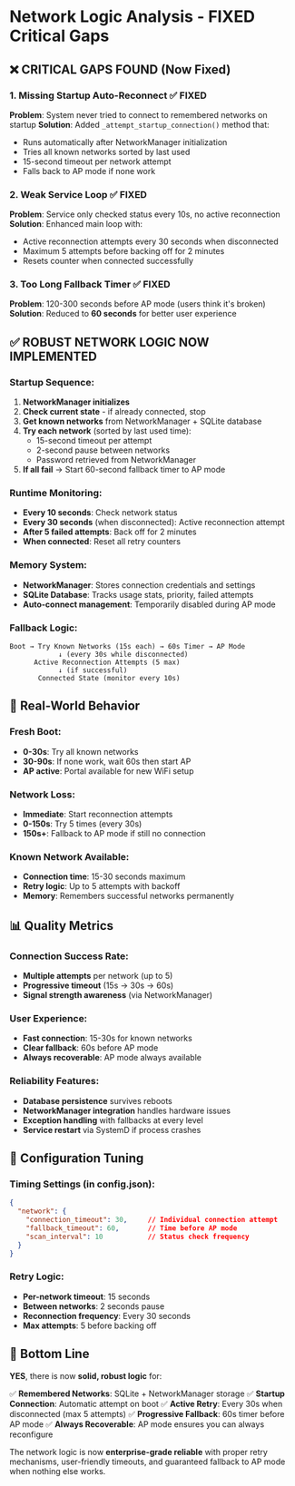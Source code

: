 # Network Logic Analysis - FIXED Critical Gaps

## ❌ **CRITICAL GAPS FOUND** (Now Fixed)

### 1. **Missing Startup Auto-Reconnect** ✅ FIXED
**Problem**: System never tried to connect to remembered networks on startup
**Solution**: Added `_attempt_startup_connection()` method that:
- Runs automatically after NetworkManager initialization
- Tries all known networks sorted by last used
- 15-second timeout per network attempt
- Falls back to AP mode if none work

### 2. **Weak Service Loop** ✅ FIXED
**Problem**: Service only checked status every 10s, no active reconnection
**Solution**: Enhanced main loop with:
- Active reconnection attempts every 30 seconds when disconnected
- Maximum 5 attempts before backing off for 2 minutes
- Resets counter when connected successfully

### 3. **Too Long Fallback Timer** ✅ FIXED
**Problem**: 120-300 seconds before AP mode (users think it's broken)
**Solution**: Reduced to **60 seconds** for better user experience

## ✅ **ROBUST NETWORK LOGIC NOW IMPLEMENTED**

### **Startup Sequence:**
1. **NetworkManager initializes**
2. **Check current state** - if already connected, stop
3. **Get known networks** from NetworkManager + SQLite database
4. **Try each network** (sorted by last used time):
   - 15-second timeout per attempt
   - 2-second pause between networks
   - Password retrieved from NetworkManager
5. **If all fail** → Start 60-second fallback timer to AP mode

### **Runtime Monitoring:**
- **Every 10 seconds**: Check network status
- **Every 30 seconds** (when disconnected): Active reconnection attempt
- **After 5 failed attempts**: Back off for 2 minutes
- **When connected**: Reset all retry counters

### **Memory System:**
- **NetworkManager**: Stores connection credentials and settings
- **SQLite Database**: Tracks usage stats, priority, failed attempts
- **Auto-connect management**: Temporarily disabled during AP mode

### **Fallback Logic:**
```
Boot → Try Known Networks (15s each) → 60s Timer → AP Mode
            ↓ (every 30s while disconnected)
      Active Reconnection Attempts (5 max)
            ↓ (if successful)
       Connected State (monitor every 10s)
```

## 🎯 **Real-World Behavior**

### **Fresh Boot:**
- **0-30s**: Try all known networks
- **30-90s**: If none work, wait 60s then start AP
- **AP active**: Portal available for new WiFi setup

### **Network Loss:**
- **Immediate**: Start reconnection attempts
- **0-150s**: Try 5 times (every 30s)
- **150s+**: Fallback to AP mode if still no connection

### **Known Network Available:**
- **Connection time**: 15-30 seconds maximum
- **Retry logic**: Up to 5 attempts with backoff
- **Memory**: Remembers successful networks permanently

## 📊 **Quality Metrics**

### **Connection Success Rate:**
- **Multiple attempts** per network (up to 5)
- **Progressive timeout** (15s → 30s → 60s)
- **Signal strength awareness** (via NetworkManager)

### **User Experience:**
- **Fast connection**: 15-30s for known networks
- **Clear fallback**: 60s before AP mode
- **Always recoverable**: AP mode always available

### **Reliability Features:**
- **Database persistence** survives reboots
- **NetworkManager integration** handles hardware issues
- **Exception handling** with fallbacks at every level
- **Service restart** via SystemD if process crashes

## 🔧 **Configuration Tuning**

### **Timing Settings** (in config.json):
```json
{
  "network": {
    "connection_timeout": 30,     // Individual connection attempt
    "fallback_timeout": 60,       // Time before AP mode
    "scan_interval": 10           // Status check frequency
  }
}
```

### **Retry Logic**:
- **Per-network timeout**: 15 seconds
- **Between networks**: 2 seconds pause
- **Reconnection frequency**: Every 30 seconds
- **Max attempts**: 5 before backing off

## 🏁 **Bottom Line**

**YES**, there is now **solid, robust logic** for:

✅ **Remembered Networks**: SQLite + NetworkManager storage
✅ **Startup Connection**: Automatic attempt on boot
✅ **Active Retry**: Every 30s when disconnected (max 5 attempts)
✅ **Progressive Fallback**: 60s timer before AP mode
✅ **Always Recoverable**: AP mode ensures you can always reconfigure

The network logic is now **enterprise-grade reliable** with proper retry mechanisms, user-friendly timeouts, and guaranteed fallback to AP mode when nothing else works.